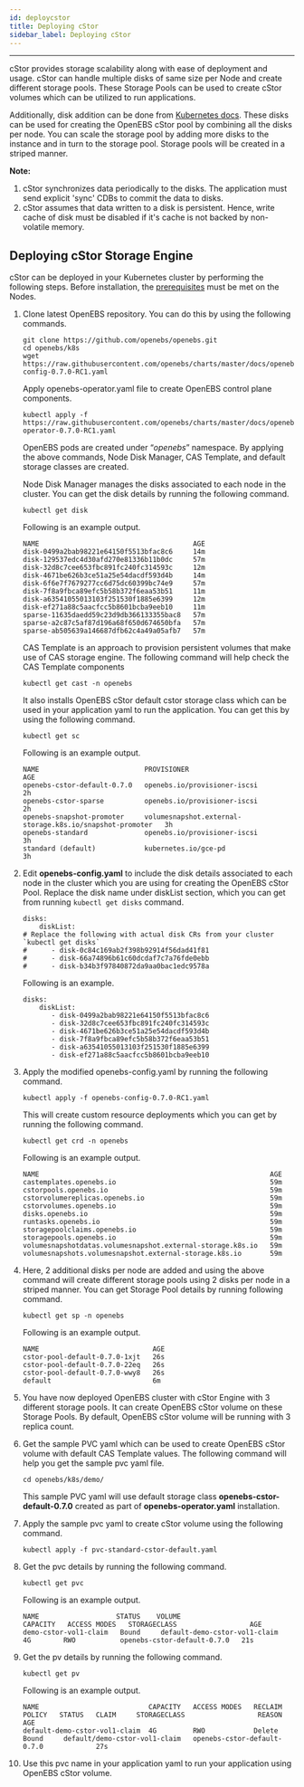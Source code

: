 ```yaml
---
id: deploycstor
title: Deploying cStor
sidebar_label: Deploying cStor
---
```

------

cStor provides storage scalability along with ease of deployment and usage. cStor can handle multiple disks of same size per Node and create different storage pools. These Storage Pools can be used to create cStor volumes which can be utilized to run applications. 

Additionally, disk addition can be done from [Kubernetes docs](https://cloud.google.com/compute/docs/disks/add-persistent-disk). These disks can be used for creating the OpenEBS cStor pool by combining all the disks per node. You can scale the storage pool by adding more disks to the instance and in turn to the storage pool. Storage pools will be created in a striped manner.

**Note:**

1. cStor synchronizes data periodically to the disks. The application must send explicit 'sync' CDBs to commit the data to disks.
2. cStor assumes that data written to a disk is persistent. Hence, write cache of disk must be disabled if it's cache is not backed by non-volatile memory.

## Deploying cStor Storage Engine 

cStor can be deployed in your Kubernetes cluster by performing the following steps. Before installation, the [prerequisites](next/prerequisites.html) must be met on the Nodes. 

1. Clone latest OpenEBS repository. You can do this by using the following commands.

   ```
   git clone https://github.com/openebs/openebs.git
   cd openebs/k8s
   wget https://raw.githubusercontent.com/openebs/charts/master/docs/openebs-config-0.7.0-RC1.yaml
   ```

   Apply openebs-operator.yaml file to create OpenEBS control plane components. 

   ```
   kubectl apply -f https://raw.githubusercontent.com/openebs/charts/master/docs/openebs-operator-0.7.0-RC1.yaml
   ```
   OpenEBS pods are created under “*openebs*” namespace. By applying the above commands, Node Disk Manager, CAS Template, and default storage classes are created. 

   Node Disk Manager manages the disks associated to each node in the cluster. You can get the disk details by running the following command.

   ```
   kubectl get disk
   ```

   Following is an example output.

   ```
   NAME                                      AGE
   disk-0499a2bab98221e64150f5513bfac8c6     14m
   disk-129537edc4d30afd270e81336b11b0dc     57m
   disk-32d8c7cee653fbc891fc240fc314593c     12m
   disk-4671be626b3ce51a25e54dacdf593d4b     14m
   disk-6f6e7f7679277cc6d75dc60399bc74e9     57m
   disk-7f8a9fbca89efc5b58b372f6eaa53b51     11m
   disk-a63541055013103f251530f1885e6399     12m
   disk-ef271a88c5aacfcc5b8601bcba9eeb10     11m
   sparse-11635daedd59c23d9db366133355bac8   57m
   sparse-a2c87c5af87d196a68f650d674650bfa   57m
   sparse-ab505639a146687dfb62c4a49a05afb7   57m
   ```

   CAS Template is an approach to provision persistent volumes that make use of CAS storage engine. The following command will help check the CAS Template components

   ```
   kubectl get cast -n openebs
   ```

   It also installs OpenEBS cStor default cstor storage class which can be used in your application yaml to run the application. You can get this by using the following command.

   ```
   kubectl get sc
   ```

   Following is an example output.

   ```
   NAME                          PROVISIONER                                                AGE
   openebs-cstor-default-0.7.0   openebs.io/provisioner-iscsi                               2h
   openebs-cstor-sparse          openebs.io/provisioner-iscsi                               2h
   openebs-snapshot-promoter     volumesnapshot.external-storage.k8s.io/snapshot-promoter   3h
   openebs-standard              openebs.io/provisioner-iscsi                               3h
   standard (default)            kubernetes.io/gce-pd                                       3h
   ```

2. Edit **openebs-config.yaml** to include the disk details associated to each node in the cluster which you are using for creating the OpenEBS cStor Pool. Replace the disk name under diskList section, which you can get from running `kubectl get disks` command.

   ```
   disks:
       diskList:
   # Replace the following with actual disk CRs from your cluster `kubectl get disks`
   #      - disk-0c84c169ab2f398b92914f56dad41f81
   #      - disk-66a74896b61c60dcdaf7c7a76fde0ebb
   #      - disk-b34b3f97840872da9aa0bac1edc9578a
   ```

   Following is an example.

   ```
   disks:
       diskList:
          - disk-0499a2bab98221e64150f5513bfac8c6
          - disk-32d8c7cee653fbc891fc240fc314593c
          - disk-4671be626b3ce51a25e54dacdf593d4b
          - disk-7f8a9fbca89efc5b58b372f6eaa53b51
          - disk-a63541055013103f251530f1885e6399
          - disk-ef271a88c5aacfcc5b8601bcba9eeb10
   ```

3. Apply the modified openebs-config.yaml by running the following command.

   ```
   kubectl apply -f openebs-config-0.7.0-RC1.yaml
   ```

   This will create custom resource deployments which you can get by running the following command.

   ```
   kubectl get crd -n openebs
   ```

   Following is an example output.

   ```
   NAME                                                         AGE
   castemplates.openebs.io                                      59m
   cstorpools.openebs.io                                        59m
   cstorvolumereplicas.openebs.io                               59m
   cstorvolumes.openebs.io                                      59m
   disks.openebs.io                                             59m
   runtasks.openebs.io                                          59m
   storagepoolclaims.openebs.io                                 59m
   storagepools.openebs.io                                      59m
   volumesnapshotdatas.volumesnapshot.external-storage.k8s.io   59m
   volumesnapshots.volumesnapshot.external-storage.k8s.io       59m
   ```

4. Here, 2 additional disks per node are added and using the above command will create different storage pools using 2 disks per node in a striped manner. You can get Storage Pool details by running following command.

   ```
   kubectl get sp -n openebs
   ```

   Following is an example output.

   ```
   NAME                            AGE
   cstor-pool-default-0.7.0-1xjt   26s
   cstor-pool-default-0.7.0-22eq   26s
   cstor-pool-default-0.7.0-wwy8   26s
   default                         6m
   ```

5. You have now deployed OpenEBS cluster with cStor Engine with 3 different storage pools. It can create OpenEBS cStor volume on these Storage Pools. By default, OpenEBS cStor volume will be running with 3 replica count. 

6. Get the sample PVC yaml which can be used to create OpenEBS cStor volume with default CAS Template values. The following command will help you get the sample pvc yaml file.

   ```
   cd openebs/k8s/demo/
   ```

   This sample PVC yaml will use default storage class **openebs-cstor-default-0.7.0** created as part of **openebs-operator.yaml** installation.

7. Apply the sample pvc yaml to create cStor volume using the following command.

   ```
   kubectl apply -f pvc-standard-cstor-default.yaml
   ```

8. Get the pvc details by running the following command.

   ```
   kubectl get pvc
   ```

   Following is an example output.

   ```
   NAME                   STATUS    VOLUME                          CAPACITY   ACCESS MODES   STORAGECLASS                  AGE
   demo-cstor-vol1-claim   Bound     default-demo-cstor-vol1-claim   4G        RWO           openebs-cstor-default-0.7.0   21s
   ```

9. Get the pv details by running the following command.

    ```
    kubectl get pv
    ```

    Following is an example output.

    ```
    NAME                           CAPACITY   ACCESS MODES   RECLAIM POLICY   STATUS   CLAIM     STORAGECLASS                  REASON    AGE
    default-demo-cstor-vol1-claim  4G         RWO            Delete           Bound     default/demo-cstor-vol1-claim   openebs-cstor-default-0.7.0             27s
    ```

10. Use this pvc name in your application yaml to run your application using OpenEBS cStor volume.



<!-- Hotjar Tracking Code for https://docs.openebs.io -->
<script>
   (function(h,o,t,j,a,r){
       h.hj=h.hj||function(){(h.hj.q=h.hj.q||[]).push(arguments)};
       h._hjSettings={hjid:785693,hjsv:6};
       a=o.getElementsByTagName('head')[0];
       r=o.createElement('script');r.async=1;
       r.src=t+h._hjSettings.hjid+j+h._hjSettings.hjsv;
       a.appendChild(r);
   })(window,document,'https://static.hotjar.com/c/hotjar-','.js?sv=');
</script>
